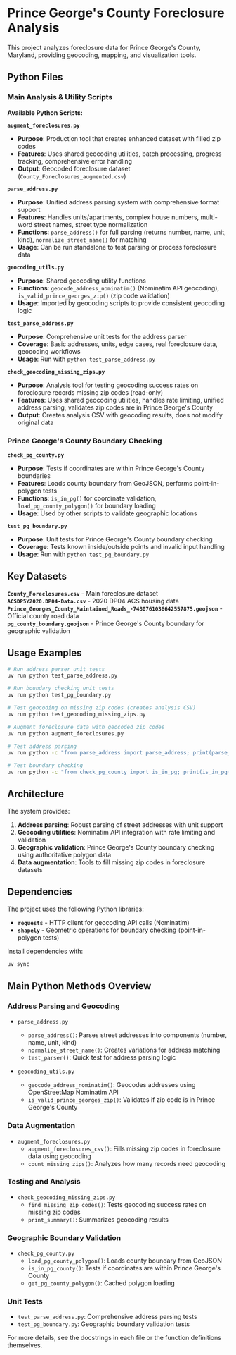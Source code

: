 # Prince George's County Foreclosure Analysis

This project analyzes foreclosure data for Prince George's County, Maryland, providing geocoding, mapping, and visualization tools.

## Python Files

### Main Analysis & Utility Scripts

**Available Python Scripts:**

**`augment_foreclosures.py`**

- **Purpose**: Production tool that creates enhanced dataset with filled zip codes
- **Features**: Uses shared geocoding utilities, batch processing, progress tracking, comprehensive error handling
- **Output**: Geocoded foreclosure dataset (`County_Foreclosures_augmented.csv`)

**`parse_address.py`**

- **Purpose**: Unified address parsing system with comprehensive format support
- **Features**: Handles units/apartments, complex house numbers, multi-word street names, street type normalization
- **Functions**: `parse_address()` for full parsing (returns number, name, unit, kind), `normalize_street_name()` for matching
- **Usage**: Can be run standalone to test parsing or process foreclosure data

**`geocoding_utils.py`**

- **Purpose**: Shared geocoding utility functions
- **Functions**: `geocode_address_nominatim()` (Nominatim API geocoding), `is_valid_prince_georges_zip()` (zip code validation)
- **Usage**: Imported by geocoding scripts to provide consistent geocoding logic

**`test_parse_address.py`**

- **Purpose**: Comprehensive unit tests for the address parser
- **Coverage**: Basic addresses, units, edge cases, real foreclosure data, geocoding workflows
- **Usage**: Run with `python test_parse_address.py`

**`check_geocoding_missing_zips.py`**

- **Purpose**: Analysis tool for testing geocoding success rates on foreclosure records missing zip codes (read-only)
- **Features**: Uses shared geocoding utilities, handles rate limiting, unified address parsing, validates zip codes are in Prince George's County
- **Output**: Creates analysis CSV with geocoding results, does not modify original data

### Prince George's County Boundary Checking

**`check_pg_county.py`**

- **Purpose**: Tests if coordinates are within Prince George's County boundaries
- **Features**: Loads county boundary from GeoJSON, performs point-in-polygon tests
- **Functions**: `is_in_pg()` for coordinate validation, `load_pg_county_polygon()` for boundary loading
- **Usage**: Used by other scripts to validate geographic locations

**`test_pg_boundary.py`**

- **Purpose**: Unit tests for Prince George's County boundary checking
- **Coverage**: Tests known inside/outside points and invalid input handling
- **Usage**: Run with `python test_pg_boundary.py`

## Key Datasets

**`County_Foreclosures.csv`** - Main foreclosure dataset  
**`ACSDP5Y2020.DP04-Data.csv`** - 2020 DP04 ACS housing data 
**`Prince_Georges_County_Maintained_Roads_-7480761036642557875.geojson`** - Official county road data  
**`pg_county_boundary.geojson`** - Prince George's County boundary for geographic validation

## Usage Examples

```bash
# Run address parser unit tests
uv run python test_parse_address.py

# Run boundary checking unit tests  
uv run python test_pg_boundary.py

# Test geocoding on missing zip codes (creates analysis CSV)
uv run python test_geocoding_missing_zips.py

# Augment foreclosure data with geocoded zip codes
uv run python augment_foreclosures.py

# Test address parsing
uv run python -c "from parse_address import parse_address; print(parse_address('123 Main St Apt 2B'))"

# Test boundary checking
uv run python -c "from check_pg_county import is_in_pg; print(is_in_pg(38.9897, -76.9378))"  # College Park (should be True)
```

## Architecture

The system provides:

1. **Address parsing**: Robust parsing of street addresses with unit support
2. **Geocoding utilities**: Nominatim API integration with rate limiting and validation
3. **Geographic validation**: Prince George's County boundary checking using authoritative polygon data
4. **Data augmentation**: Tools to fill missing zip codes in foreclosure datasets

## Dependencies

The project uses the following Python libraries:

- **`requests`** - HTTP client for geocoding API calls (Nominatim)
- **`shapely`** - Geometric operations for boundary checking (point-in-polygon tests)

Install dependencies with:

```bash
uv sync
```

## Main Python Methods Overview

### Address Parsing and Geocoding

- `parse_address.py`
  - `parse_address()`: Parses street addresses into components (number, name, unit, kind)
  - `normalize_street_name()`: Creates variations for address matching
  - `test_parser()`: Quick test for address parsing logic

- `geocoding_utils.py`
  - `geocode_address_nominatim()`: Geocodes addresses using OpenStreetMap Nominatim API
  - `is_valid_prince_georges_zip()`: Validates if zip code is in Prince George's County

### Data Augmentation

- `augment_foreclosures.py`
  - `augment_foreclosures_csv()`: Fills missing zip codes in foreclosure data using geocoding
  - `count_missing_zips()`: Analyzes how many records need geocoding

### Testing and Analysis

- `check_geocoding_missing_zips.py`
  - `find_missing_zip_codes()`: Tests geocoding success rates on missing zip codes
  - `print_summary()`: Summarizes geocoding results

### Geographic Boundary Validation

- `check_pg_county.py`
  - `load_pg_county_polygon()`: Loads county boundary from GeoJSON
  - `is_in_pg_county()`: Tests if coordinates are within Prince George's County
  - `get_pg_county_polygon()`: Cached polygon loading

### Unit Tests

- `test_parse_address.py`: Comprehensive address parsing tests
- `test_pg_boundary.py`: Geographic boundary validation tests

For more details, see the docstrings in each file or the function definitions themselves.

